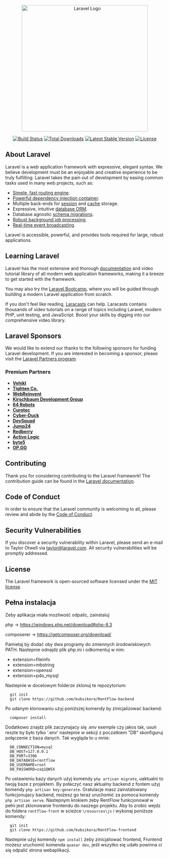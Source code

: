 <p align="center"><a href="https://laravel.com" target="_blank"><img src="https://raw.githubusercontent.com/laravel/art/master/logo-lockup/5%20SVG/2%20CMYK/1%20Full%20Color/laravel-logolockup-cmyk-red.svg" width="400" alt="Laravel Logo"></a></p>

<p align="center">
<a href="https://github.com/laravel/framework/actions"><img src="https://github.com/laravel/framework/workflows/tests/badge.svg" alt="Build Status"></a>
<a href="https://packagist.org/packages/laravel/framework"><img src="https://img.shields.io/packagist/dt/laravel/framework" alt="Total Downloads"></a>
<a href="https://packagist.org/packages/laravel/framework"><img src="https://img.shields.io/packagist/v/laravel/framework" alt="Latest Stable Version"></a>
<a href="https://packagist.org/packages/laravel/framework"><img src="https://img.shields.io/packagist/l/laravel/framework" alt="License"></a>
</p>

## About Laravel

Laravel is a web application framework with expressive, elegant syntax. We believe development must be an enjoyable and creative experience to be truly fulfilling. Laravel takes the pain out of development by easing common tasks used in many web projects, such as:

- [Simple, fast routing engine](https://laravel.com/docs/routing).
- [Powerful dependency injection container](https://laravel.com/docs/container).
- Multiple back-ends for [session](https://laravel.com/docs/session) and [cache](https://laravel.com/docs/cache) storage.
- Expressive, intuitive [database ORM](https://laravel.com/docs/eloquent).
- Database agnostic [schema migrations](https://laravel.com/docs/migrations).
- [Robust background job processing](https://laravel.com/docs/queues).
- [Real-time event broadcasting](https://laravel.com/docs/broadcasting).

Laravel is accessible, powerful, and provides tools required for large, robust applications.

## Learning Laravel

Laravel has the most extensive and thorough [documentation](https://laravel.com/docs) and video tutorial library of all modern web application frameworks, making it a breeze to get started with the framework.

You may also try the [Laravel Bootcamp](https://bootcamp.laravel.com), where you will be guided through building a modern Laravel application from scratch.

If you don't feel like reading, [Laracasts](https://laracasts.com) can help. Laracasts contains thousands of video tutorials on a range of topics including Laravel, modern PHP, unit testing, and JavaScript. Boost your skills by digging into our comprehensive video library.

## Laravel Sponsors

We would like to extend our thanks to the following sponsors for funding Laravel development. If you are interested in becoming a sponsor, please visit the [Laravel Partners program](https://partners.laravel.com).

### Premium Partners

- **[Vehikl](https://vehikl.com/)**
- **[Tighten Co.](https://tighten.co)**
- **[WebReinvent](https://webreinvent.com/)**
- **[Kirschbaum Development Group](https://kirschbaumdevelopment.com)**
- **[64 Robots](https://64robots.com)**
- **[Curotec](https://www.curotec.com/services/technologies/laravel/)**
- **[Cyber-Duck](https://cyber-duck.co.uk)**
- **[DevSquad](https://devsquad.com/hire-laravel-developers)**
- **[Jump24](https://jump24.co.uk)**
- **[Redberry](https://redberry.international/laravel/)**
- **[Active Logic](https://activelogic.com)**
- **[byte5](https://byte5.de)**
- **[OP.GG](https://op.gg)**

## Contributing

Thank you for considering contributing to the Laravel framework! The contribution guide can be found in the [Laravel documentation](https://laravel.com/docs/contributions).

## Code of Conduct

In order to ensure that the Laravel community is welcoming to all, please review and abide by the [Code of Conduct](https://laravel.com/docs/contributions#code-of-conduct).

## Security Vulnerabilities

If you discover a security vulnerability within Laravel, please send an e-mail to Taylor Otwell via [taylor@laravel.com](mailto:taylor@laravel.com). All security vulnerabilities will be promptly addressed.

## License

The Laravel framework is open-sourced software licensed under the [MIT license](https://opensource.org/licenses/MIT).



## Pełna instalacja
Zeby aplikacja miała mozliwość odpalic, zainstaluj 

php -> https://windows.php.net/download#php-8.3

composerer -> 
https://getcomposer.org/download/

Pamietaj by dodać oby dwa programy do zmiennych środowiskowych PATH.
Nastepnie odnajdz plik php.ini i odkomentuj w nim:

- extension=fileinfo
- extension=mbstring
- extension=openssl
- extension=pdo_mysql

Nastepnie w docelowym folderze zklonuj te repozytorium:

```http
  git init
  git clone https://github.com/kubsikora/RentFlow-backend
```
Po udanym klonowaniu użyj poniższej komendy by zinicjalizować backend:

```http
  composer install
```
Dodatkowo znajdz plik zaczynajacy się .env exemple czy jakos tak, usuń reszte by było tylko '.env' nastepnie w sekcji z poczatkiem "DB" skonfiguruj połączenie z baza danych.
Tak wygląda to u mnie:
```http
  DB_CONNECTION=mysql
  DB_HOST=127.0.0.1
  DB_PORT=3306
  DB_DATABASE=rentflow
  DB_USERNAME=root
  DB_PASSWORD=zaq1@WSX
```
Po ustawieniu bazy danych użyj komendy `php artisan migrate`, uaktualni to twoją baze z projektem.
By połaczyć nasz aktualny backend z fontem użyj komendy `php artisan key:generate`.
Gratulacje masz zainstalowany funkcjonujacy backend, możesz go teraz uruchomić za pomoca komendy `php artisan serve`. Nastepnym krokiem żeby RentFlow funkcjonował w pełni jest zklonowanie frontendu do naszego projektu. Aby to zrobic wejdz do foldera 
`rentflow-front` w scieżce `\resources\js` i wykonaj poniższe komendy:

```http
  git init
  git clone https://github.com/kubsikora/RentFlow-frontend
```

Nastepnie użyj komendy `npm install` żeby zinicjaliować frontend,
Frontend możesz uruchomić komenda `quasar dev`, jeśli wszytko się udało powinna ci się odpalić strona webaplikacji.
